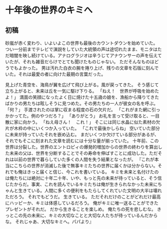 # 十年後の世界のキミへ

<!--世界が崩壊する-->

<!--Characters
* 博士（50）
* 未来（15）
-->

## 初稿


砂嵐が赤く変わり、いよいよこの世界も最後のカウントダウンを始めていた。
つい一分前までテレビで演説をしていた大統領の声は途切れたまま、モニタはただ暗闇を映し続けている。アナログラジオは辛うじてアナウンサーの声を伝えていたが、それも雑音だらけでとても聞けたものじゃない。
ただそんなものはどうでもよかった。
男は汚れた白衣の腕を捲り上げ、残りの文章を石版に刻んでいた。それは最愛の者に向けた最期の言葉だった。


見上げた青空を、海鳥が翼を広げて飛び上がる。風が戻ってきた。
そう感じて立ち上がると、未来は丘を一気に駆け下りる。
「ねえ！　世界が呼吸を始めたよ！」
満面の笑顔になったよく日に焼けた十五歳の娘を、漁船から降りてきたばかりの男たちは眩しそうに見つめた。その男たちの一人が彼女の名を呼ぶ。
「何？」
手渡されたのは掌に収まる程度の石の欠片だ。
「これがまた網に引っかかってた。例のやつだろ？」
「ありがとう」
お礼を言って受け取ると、一目散に家に向かう。
「ねえ母さん！　これ！」
そこには同じ水晶に似た素材の欠片が木枠の中にいくつか入っていた。
「これで最後かしらね」
空いていた部分に未来が持っていたそれを嵌め込む。
まだいくつか欠けている部分があるが、それでもそこに刻まれた文章を読むには十分な量が揃っていた。
十年前、この世界は分裂した。世界のエントロピィの爆発的増加からの世界の終わりを算出した未来の父は、世界を分断することでその寿命を伸ばすことに成功した。ただそれは以前の世界で暮らしていた多くの人間を失う結果となったが。
『これが本当にこちらの世界が消滅した後で無事キミたちの世界に届くかは分からない。それでも俺はきっと届くと信じ、今これを書いている。
キミを未来と名付けたのは俺たちには絶対に十年二十年、いや、もっと先の未来が待っていると、そう信じたからだ。事実、これを読んでいるキミたちは俺が生きられなかった未来にちゃんと生きている。人間に多くの便利をもたらしてくれていた文明の大半は壊れただろう。
それでもどうだ。
生きている。
ただそれだけのことがどれだけ最高にハッピーか、キミは体感しているだろう。
俺がキミに唯一送ることができたプレゼントがそれだ。
だから生きることを楽しめ。
俺たちの死を悲しむな。
きっとこの先の未来に、キミの大切なことと大切な人たちが待っているんだからな。
それじゃあ、大切なキミへ。パパより』

